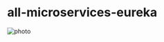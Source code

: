 # all-microservices-eureka
![photo](https://github.com/DanchiEllo/all-microservices/blob/main/2023-10-21_11-06-46.png)
